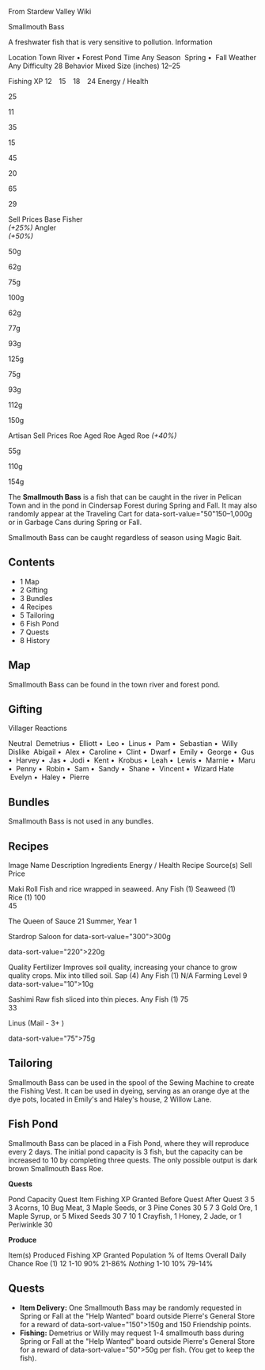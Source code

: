 From Stardew Valley Wiki

Smallmouth Bass

A freshwater fish that is very sensitive to pollution. Information

Location Town River • Forest Pond Time Any Season  Spring •  Fall Weather Any Difficulty 28 Behavior Mixed Size (inches) 12–25

Fishing XP 12    15    18    24 Energy / Health

25

11

35

15

45

20

65

29

Sell Prices Base Fisher  
*(+25%)* Angler  
*(+50%)*

50g

62g

75g

100g

62g

77g

93g

125g

75g

93g

112g

150g

Artisan Sell Prices Roe Aged Roe Aged Roe *(+40%)*

55g

110g

154g

The **Smallmouth Bass** is a fish that can be caught in the river in Pelican Town and in the pond in Cindersap Forest during Spring and Fall. It may also randomly appear at the Traveling Cart for data-sort-value="50"150–1,000g or in Garbage Cans during Spring or Fall.

Smallmouth Bass can be caught regardless of season using Magic Bait.

## Contents

- 1 Map
- 2 Gifting
- 3 Bundles
- 4 Recipes
- 5 Tailoring
- 6 Fish Pond
- 7 Quests
- 8 History

## Map

Smallmouth Bass can be found in the town river and forest pond.

## Gifting

Villager Reactions

Neutral  Demetrius •  Elliott •  Leo •  Linus •  Pam •  Sebastian •  Willy Dislike  Abigail •  Alex •  Caroline •  Clint •  Dwarf •  Emily •  George •  Gus •  Harvey •  Jas •  Jodi •  Kent •  Krobus •  Leah •  Lewis •  Marnie •  Maru •  Penny •  Robin •  Sam •  Sandy •  Shane •  Vincent •  Wizard Hate  Evelyn •  Haley •  Pierre

## Bundles

Smallmouth Bass is not used in any bundles.

## Recipes

Image Name Description Ingredients Energy / Health Recipe Source(s) Sell Price

Maki Roll Fish and rice wrapped in seaweed. Any Fish (1) Seaweed (1) Rice (1) 100  
45

The Queen of Sauce 21 Summer, Year 1

Stardrop Saloon for data-sort-value="300"&gt;300g

data-sort-value="220"&gt;220g

Quality Fertilizer Improves soil quality, increasing your chance to grow quality crops. Mix into tilled soil. Sap (4) Any Fish (1) N/A Farming Level 9 data-sort-value="10"&gt;10g

Sashimi Raw fish sliced into thin pieces. Any Fish (1) 75  
33

Linus (Mail - 3+ )

data-sort-value="75"&gt;75g

## Tailoring

Smallmouth Bass can be used in the spool of the Sewing Machine to create the Fishing Vest. It can be used in dyeing, serving as an orange dye at the dye pots, located in Emily's and Haley's house, 2 Willow Lane.

## Fish Pond

Smallmouth Bass can be placed in a Fish Pond, where they will reproduce every 2 days. The initial pond capacity is 3 fish, but the capacity can be increased to 10 by completing three quests. The only possible output is dark brown Smallmouth Bass Roe.

**Quests**

Pond Capacity Quest Item Fishing XP Granted Before Quest After Quest 3 5 3 Acorns, 10 Bug Meat, 3 Maple Seeds, or 3 Pine Cones 30 5 7 3 Gold Ore, 1 Maple Syrup, or 5 Mixed Seeds 30 7 10 1 Crayfish, 1 Honey, 2 Jade, or 1 Periwinkle 30

**Produce**

Item(s) Produced Fishing XP Granted Population % of Items Overall Daily Chance Roe (1) 12 1-10 90% 21-86% *Nothing* 1-10 10% 79-14%

## Quests

- **Item Delivery:** One Smallmouth Bass may be randomly requested in Spring or Fall at the "Help Wanted" board outside Pierre's General Store for a reward of data-sort-value="150"&gt;150g and 150 Friendship points.
- **Fishing:** Demetrius or Willy may request 1-4 smallmouth bass during Spring or Fall at the "Help Wanted" board outside Pierre's General Store for a reward of data-sort-value="50"&gt;50g per fish. (You get to keep the fish).